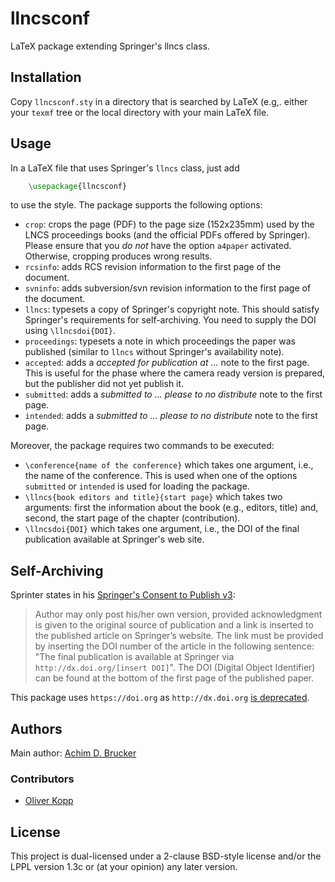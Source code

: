 # llncsconf
LaTeX package extending Springer's llncs class.

## Installation 
Copy `llncsconf.sty` in a directory that is searched by LaTeX
(e.g,. either your `texmf` tree or the local directory with your main
LaTeX file.

## Usage
In a LaTeX file that uses Springer's `llncs` class, just add
```tex
    \usepackage{llncsconf}
```
to use the style. The package supports the following options:
  * `crop`: crops the page (PDF) to the page size (152x235mm) used by
    the LNCS proceedings books (and the official PDFs offered by
    Springer). Please ensure that you *do not* have the option
    `a4paper` activated. Otherwise, cropping produces wrong results.
  * `rcsinfo`: adds RCS revision information to the first page of
    the document.
  * `svninfo`: adds subversion/svn revision information to the
    first page of the document.
  * `llncs`: typesets a copy of Springer's copyright note. This should
    satisfy Springer's requirements for self-archiving.
    You need to supply the DOI using `\llncsdoi{DOI}`.
  * `proceedings`: typesets a note in which proceedings the paper was
    published (similar to `llncs` without Springer's availability note).
  * `accepted`: adds a *accepted for publication at ...* note
    to the first page. This is useful for the phase where the camera
    ready version is prepared, but the publisher did not yet publish it.
  * `submitted`: adds a *submitted to ... please to no distribute* note
    to the first page.
  * `intended`: adds a *submitted to ... please to no distribute* note
    to the first page.

Moreover, the package requires two commands to be executed:
* `\conference{name of the conference}` which takes one argument,
  i.e., the name of the conference. This is used when one of the
  options `submitted` or `intended` is used for loading the package.
* `\llncs{book editors and title}{start page}` which takes two
  arguments: first the information about the book (e.g., editors,
  title) and, second, the start page of the chapter (contribution).
* `\llncsdoi{DOI}` which takes one argument,
  i.e., the DOI of the final publication available at Springer's web site.

## Self-Archiving
Sprinter states in his [Springer's Consent to Publish v3](http://resource-cms.springer.com/springer-cms/rest/v1/content/731196/data/v3):

> Author may only post his/her own version, provided acknowledgment is given to the original source of publication and a link is inserted to the published article on Springer’s website.
> The link must be provided by inserting the DOI number of the article in the following sentence:
> "The final publication is available at Springer via `http://dx.doi.org/[insert DOI]`".
The DOI (Digital Object Identifier) can be found at the bottom of the first page of the published paper.

This package uses `https://doi.org` as `http://dx.doi.org` [is deprecated](https://www.doi.org/factsheets/DOIIdentifierSpecs.html).


## Authors
Main author: [Achim D. Brucker](http://www.brucker.ch/)

### Contributors
* [Oliver Kopp](https://github.com/koppor/)

## License
This project is dual-licensed under a 2-clause BSD-style license and/or 
the LPPL version 1.3c or (at your opinion) any later version. 
